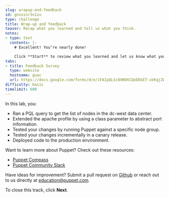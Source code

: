 ```yaml
---
slug: wrapup-and-feedback
id: gnxxinr3v1zu
type: challenge
title: Wrap-up and feedback
teaser: Recap what you learned and tell us what you think.
notes:
- type: text
  contents: |-
    # Excellent! You’re nearly done!

    Click **Start** to review what you learned and let us know what you thought of this track.
tabs:
- title: Feedback Survey
  type: website
  hostname: guac
  url: https://docs.google.com/forms/d/e/1FAIpQLSc89N9XCQoDEkET-uVKqjZWGnqMw0IbzZeeuuCKcoQk5oXr0g/viewform?embedded=true
difficulty: basic
timelimit: 600
---
```

In this lab, you:
 - Ran a PQL query to get the list of nodes in the dc-west data center.
 - Extended the apache profile by using a class parameter to abstract port information.
 - Tested your changes by running Puppet against a specific node group.
 - Tested your changes incrementally in a canary release.
 - Deployed code to the production environment.

Want to learn more about Puppet? Check out these resources:
- [Puppet Compass](https://learn.puppet.com/)
- [Puppet Community Slack](https://slack.puppet.com/)

Have ideas for improvement? Submit a pull request on [Github](https://github.com/puppetlabs/puppet-instruqt-tracks/tree/main/pe-develop-and-maintain-lab-3-0) or reach out to us directly at <a href="mailto:education@puppet.com">education@puppet.com</a>.

To close this track, click **Next**.

